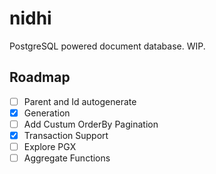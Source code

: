 # nidhi

PostgreSQL powered document database. WIP.

## Roadmap

- [ ] Parent and Id autogenerate
- [x] Generation
- [ ] Add Custum OrderBy Pagination
- [x] Transaction Support
- [ ] Explore PGX
- [ ] Aggregate Functions
